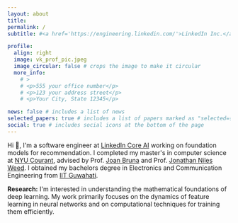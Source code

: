 ```yaml
---
layout: about
title:
permalink: /
subtitle: #<a href='https://engineering.linkedin.com/'>LinkedIn Inc.</a>

profile:
  align: right
  image: vk_prof_pic.jpeg
  image_circular: false # crops the image to make it circular
  more_info: 
    # >
    # <p>555 your office number</p>
    # <p>123 your address street</p>
    # <p>Your City, State 12345</p>

news: false # includes a list of news
selected_papers: true # includes a list of papers marked as "selected={true}"
social: true # includes social icons at the bottom of the page
---
```


Hi :wave:, I'm a software engineer at <a href='https://www.linkedin.com/blog/engineering/artificial-intelligence'>LinkedIn Core AI</a> working on foundation models for recommendation. I completed my master's in computer science at [NYU Courant](https://cs.nyu.edu/home/index.html), advised by Prof. [Joan Bruna](https://cims.nyu.edu/~bruna/) and Prof. [Jonathan Niles Weed](https://www.jonathannilesweed.com/). I obtained my bachelors degree in Electronics and Communication Engineering from [IIT Guwahati](https://www.iitg.ac.in/).

**Research:** I'm interested in understanding the mathematical foundations of deep learning. My work primarily focuses on the dynamics of feature learning in neural networks and on computational techniques for training them efficiently.